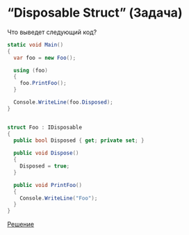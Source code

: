 # “Disposable Struct” (Задача)

Что выведет следующий код?

```cs
static void Main()
{
  var foo = new Foo();

  using (foo)
  {
    foo.PrintFoo();
  }

  Console.WriteLine(foo.Disposed);
}


struct Foo : IDisposable
{
  public bool Disposed { get; private set; }
        
  public void Dispose()
  {
    Disposed = true;
  }

  public void PrintFoo()
  {
    Console.WriteLine("Foo");
  }
}
```

[Решение](./DisposableStruct-S.md)